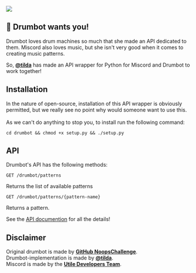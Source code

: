 ![](https://ialex11.github.io/assets/miscordAndDrumbot.png)

## 👋 Drumbot wants you!

Drumbot loves drum machines so much that she made an API dedicated to them.
Miscord also loves music, but she isn't very good when it comes to creating music patterns.

So, [**@tilda**](https://github.com/tilda) has made an API wrapper for Python for Miscord and Drumbot to work together!

## Installation
In the nature of open-source, installation of this API wrapper is obviously permitted, but we really see no point why would someone want to use this.<br><br>
As we can't do anything to stop you, to install run the following command:
```
cd drumbot && chmod +x setup.py && ./setup.py
```

## API
Drumbot's API has the following methods:

```GET /drumbot/patterns```

Returns the list of available patterns

```GET /drumbot/patterns/{pattern-name}```

Returns a pattern.

See the [API documention](https://github.com/utilefordiscord/drumbot-implementation/blob/master) for all the details!

## Disclaimer
Original drumbot is made by [**GitHub NoopsChallenge**](https://github.com/noops-challenge).<br>
Drumbot-implementation is made by [**@tilda**](https://github.com/tilda).<br>
Miscord is made by the [**Utile Developers Team**](https://github.com/orgs/utilefordiscord/teams/developers/members).
